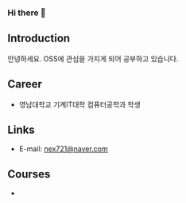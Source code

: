### Hi there 👋

## Introduction
안녕하세요.
OSS에 관심을 가지게 되어 공부하고 있습니다.

## Career
- 영남대학교 기계IT대학 컴퓨터공학과 학생

## Links
- E-mail: nex721@naver.com
  
## Courses
- 

<!--
**young0ne77/young0ne77** is a ✨ _special_ ✨ repository because its `README.md` (this file) appears on your GitHub profile.

Here are some ideas to get you started:

- 🔭 I’m currently working on ...
- 🌱 I’m currently learning ...
- 👯 I’m looking to collaborate on ...
- 🤔 I’m looking for help with ...
- 💬 Ask me about ...
- 📫 How to reach me: ...
- 😄 Pronouns: ...
- ⚡ Fun fact: ...
-->

